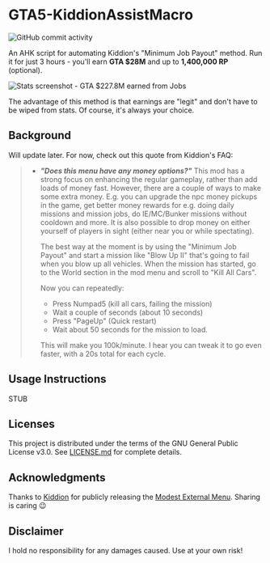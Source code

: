 # GTA5-KiddionAssistMacro

![GitHub commit activity](https://img.shields.io/github/commit-activity/w/Terrobility/GTA5-KiddionAssistMacro.svg)

An AHK script for automating Kiddion's "Minimum Job Payout" method. Run it for just 3 hours - you'll earn **GTA $28M** and up to **1,400,000 RP** (optional).

![Stats screenshot - GTA $227.8M earned from Jobs](https://i.imgur.com/tQfFUIG.png)

The advantage of this method is that earnings are "legit" and don't have to be wiped from stats. Of course, it's always your choice.

## Background
Will update later. For now, check out this quote from Kiddion's FAQ:

> - ***"Does this menu have any money options?"***
  This mod has a strong focus on enhancing the regular gameplay, rather than add loads of money fast. However, there are a couple of ways to make some extra money. E.g. you can upgrade the npc money pickups in the game, get better money rewards for e.g. doing daily missions and mission jobs, do IE/MC/Bunker missions without cooldown and more. It is also possible to drop money on either yourself of players in sight (either near you or while spectating).
>
>   The best way at the moment is by using the "Minimum Job Payout" and start a mission like "Blow Up II" that's going to fail when you blow up all vehicles. When the mission has started, go to the World section in the mod menu and scroll to "Kill All Cars".
>
>   Now you can repeatedly:
>     - Press Numpad5 (kill all cars, failing the mission)
>     - Wait a couple of seconds (about 10 seconds)
>     - Press "PageUp" (Quick restart)
>     - Wait about 50 seconds for the mission to load.
>
>   This will make you 100k/minute. I hear you can tweak it to go even faster, with a 20s total for each cycle.

## Usage Instructions
STUB

## Licenses
This project is distributed under the terms of the GNU General Public License v3.0. See [LICENSE.md](LICENSE.md) for complete details.

## Acknowledgments
Thanks to [Kiddion](https://www.unknowncheats.me/forum/members/1861563.html) for publicly releasing the [Modest External Menu](https://www.unknowncheats.me/forum/grand-theft-auto-v/262733-kiddions-modest-external-menu.html). Sharing is caring 😉

## Disclaimer
I hold no responsibility for any damages caused. Use at your own risk!


